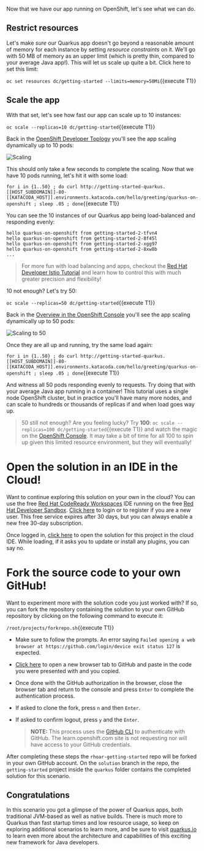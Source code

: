 Now that we have our app running on OpenShift, let's see what we can do.

## Restrict resources

Let's make _sure_ our Quarkus app doesn't go beyond a reasonable amount of memory for each instance by setting _resource constraints_ on it. We'll go with 50 MB of memory as an upper limit (which is pretty thin, compared to your average Java app!). This will let us scale up quite a bit. Click here to set this limit:

`oc set resources dc/getting-started --limits=memory=50Mi`{{execute T1}}

## Scale the app

With that set, let's see how fast our app can scale up to 10 instances:

`oc scale --replicas=10 dc/getting-started`{{execute T1}}

Back in the  [OpenShift Developer Toplogy](https://console-openshift-console-[[HOST_SUBDOMAIN]]-443-[[KATACODA_HOST]].environments.katacoda.com/topology/ns/quarkus) you'll see the app scaling dynamically up to 10 pods:

![Scaling](/openshift/assets/middleware/quarkus/scaling.png)

This should only take a few seconds to complete the scaling. Now that we have 10 pods running, let's hit it with some load:

`for i in {1..50} ; do curl http://getting-started-quarkus.[[HOST_SUBDOMAIN]]-80-[[KATACODA_HOST]].environments.katacoda.com/hello/greeting/quarkus-on-openshift ; sleep .05 ; done`{{execute T1}}

You can see the 10 instances of our Quarkus app being load-balanced and responding evenly:

```console
hello quarkus-on-openshift from getting-started-2-tfvn4
hello quarkus-on-openshift from getting-started-2-8f45l
hello quarkus-on-openshift from getting-started-2-xgg97
hello quarkus-on-openshift from getting-started-2-8xw8b
...
```

> For more fun with load balancing and apps, checkout the [Red Hat Developer Istio Tutorial](https://bit.ly/istio-tutorial) and learn how to control this with much greater precision and flexibility!

10 not enough? Let's try 50:

`oc scale --replicas=50 dc/getting-started`{{execute T1}}

Back in the [Overview in the OpenShift Console](https://[[HOST_SUBDOMAIN]]-8443-[[KATACODA_HOST]].environments.katacoda.com/console/project/quarkus/overview) you'll see the app scaling dynamically up to 50 pods:

![Scaling to 50](/openshift/assets/middleware/quarkus/50pods.png)

Once they are all up and running, try the same load again:

`for i in {1..50} ; do curl http://getting-started-quarkus.[[HOST_SUBDOMAIN]]-80-[[KATACODA_HOST]].environments.katacoda.com/hello/greeting/quarkus-on-openshift ; sleep .05 ; done`{{execute T1}}

And witness all 50 pods responding evenly to requests. Try doing that with your average Java app running in a container! This tutorial uses a single node OpenShift cluster, but in practice you'll have many more nodes, and can scale to hundreds or thousands of replicas if and when load goes way up.

> 50 still not enough? Are you feeling lucky? Try **100**: `oc scale --replicas=100 dc/getting-started`{{execute T1}} and watch the magic on the [OpenShift Console](https://[[HOST_SUBDOMAIN]]-8443-[[KATACODA_HOST]].environments.katacoda.com/console/project/quarkus/overview). It may take a bit of time for all 100 to spin up given this limited resource environment, but they will eventually!

# Open the solution in an IDE in the Cloud!
Want to continue exploring this solution on your own in the cloud? You can use the free [Red Hat CodeReady Workspaces](https://developers.redhat.com/products/codeready-workspaces/overview) IDE running on the free [Red Hat Developer Sandbox](http://red.ht/dev-sandbox). [Click here](https://workspaces.openshift.com) to login or to register if you are a new user. This free service expires after 30 days, but you can always enable a new free 30-day subscription.

Once logged in, [click here](https://workspaces.openshift.com/f?url=https://raw.githubusercontent.com/openshift-katacoda/rhoar-getting-started/solution/quarkus/getting-started/devfile.yaml) to open the solution for this project in the cloud IDE. While loading, if it asks you to update or install any plugins, you can say no.

# Fork the source code to your own GitHub!
Want to experiment more with the solution code you just worked with? If so, you can fork the repository containing the solution to your own GitHub repository by clicking on the following command to execute it:

`/root/projects/forkrepo.sh`{{execute T1}}
- Make sure to follow the prompts. An error saying `Failed opening a web browser at https://github.com/login/device exit status 127` is expected.
- [Click here](https://github.com/login/device) to open a new browser tab to GitHub and paste in the code you were presented with and you copied.
- Once done with the GitHub authorization in the browser, close the browser tab and return to the console and press `Enter` to complete the authentication process.
- If asked to clone the fork, press `n` and then `Enter`.
- If asked to confirm logout, press `y` and the `Enter`.

   > **NOTE:** This process uses the [GitHub CLI](https://cli.github.com) to authenticate with GitHub. The learn.openshift.com site is not requesting nor will have access to your GitHub credentials.

After completing these steps the `rhoar-getting-started` repo will be forked in your own GitHub account. On the `solution` branch in the repo, the `getting-started` project inside the `quarkus` folder contains the completed solution for this scenario.

## Congratulations

In this scenario you got a glimpse of the power of Quarkus apps, both traditional JVM-based as well as native builds. There is much more to Quarkus than fast startup times and low resource usage, so keep on exploring additional scenarios to learn more, and be sure to visit [quarkus.io](https://quarkus.io) to learn even more about the architecture and capabilities of this exciting new framework for Java developers.
